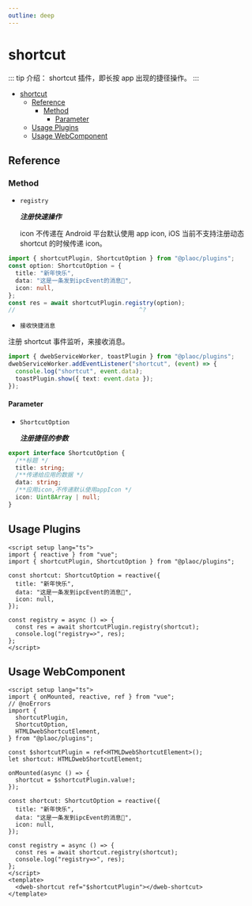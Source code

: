 ```yaml
---
outline: deep
---
```


# shortcut

<Badges name="@plaoc/plugins" />
<Platform supports="iOS,Android" />

::: tip 介绍：
shortcut 插件，即长按 app 出现的捷径操作。
:::

- [shortcut](#shortcut)
  - [Reference](#reference)
    - [Method](#method)
      - [Parameter](#parameter)
  - [Usage Plugins](#usage-plugins)
  - [Usage WebComponent](#usage-webcomponent)

## Reference

### Method

- `registry`

  **_注册快速操作_**

  icon 不传递在 Android 平台默认使用 app icon, iOS 当前不支持注册动态 shortcut 的时候传递 icon。

```ts twoslash
import { shortcutPlugin, ShortcutOption } from "@plaoc/plugins";
const option: ShortcutOption = {
  title: "新年快乐",
  data: "这是一条发到ipcEvent的消息🧨",
  icon: null,
};
const res = await shortcutPlugin.registry(option);
//                                   ^?
```

- `接收快捷消息`

注册 shortcut 事件监听，来接收消息。

```ts twoslash
import { dwebServiceWorker, toastPlugin } from "@plaoc/plugins";
dwebServiceWorker.addEventListener("shortcut", (event) => {
  console.log("shortcut", event.data);
  toastPlugin.show({ text: event.data });
});
```

#### Parameter

- `ShortcutOption`

  **_注册捷径的参数_**

```ts twoslash
export interface ShortcutOption {
  /**标题 */
  title: string;
  /**传递给应用的数据 */
  data: string;
  /**应用icon,不传递默认使用appIcon */
  icon: Uint8Array | null;
}
```

## Usage Plugins

```vue twoslash
<script setup lang="ts">
import { reactive } from "vue";
import { shortcutPlugin, ShortcutOption } from "@plaoc/plugins";

const shortcut: ShortcutOption = reactive({
  title: "新年快乐",
  data: "这是一条发到ipcEvent的消息🧨",
  icon: null,
});

const registry = async () => {
  const res = await shortcutPlugin.registry(shortcut);
  console.log("registry=>", res);
};
</script>
```

## Usage WebComponent

```vue twoslash
<script setup lang="ts">
import { onMounted, reactive, ref } from "vue";
// @noErrors
import {
  shortcutPlugin,
  ShortcutOption,
  HTMLDwebShortcutElement,
} from "@plaoc/plugins";

const $shortcutPlugin = ref<HTMLDwebShortcutElement>();
let shortcut: HTMLDwebShortcutElement;

onMounted(async () => {
  shortcut = $shortcutPlugin.value!;
});

const shortcut: ShortcutOption = reactive({
  title: "新年快乐",
  data: "这是一条发到ipcEvent的消息🧨",
  icon: null,
});

const registry = async () => {
  const res = await shortcut.registry(shortcut);
  console.log("registry=>", res);
};
</script>
<template>
  <dweb-shortcut ref="$shortcutPlugin"></dweb-shortcut>
</template>
```
